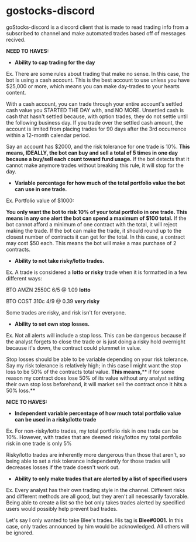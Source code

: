 # gostocks-discord
goStocks-discord is a discord client that is made to read trading info from a subscribed to channel and make automated trades based off of messages recived.

**NEED TO HAVES:**

- **Ability to cap trading for the day**

Ex. There are some rules about trading that make no sense. In this case, the bot is using a cash account. This is the best account to use unless you have $25,000 or more, which means you can make day-trades to your hearts content.

With a cash account, you can trade through your entire account&#39;s settled cash value you STARTED THE DAY with, and NO MORE. Unsettled cash is cash that hasn&#39;t settled because, with option trades, they do not settle until the following business day. If you trade over the settled cash amount, the account is limited from placing trades for 90 days after the 3rd occurrence within a 12-month calendar period.

Say an account has $2000, and the risk tolerance for one trade is 10%. **This means, IDEALLY, the bot can buy and sell a total of 5 times in one day because a buy/sell each count toward fund usage.** If the bot detects that it cannot make anymore trades without breaking this rule, it will stop for the day.

- **Variable percentage for how much of the total portfolio value the bot can use in one trade.**

Ex. Portfolio value of $1000:

**You only want the bot to risk 10% of your total portfolio in one trade. This means in any one alert the bot can spend a maximum of $100 total.** If the bot cannot afford a minimum of one contract with the total, it will reject making the trade. If the bot can make the trade, it should round up to the closest number of contracts it can get for the total. In this case, a contract may cost $50 each. This means the bot will make a max purchase of 2 contracts.

- **Ability to not take risky/lotto trades.**

Ex. A trade is considered a **lotto or risky** trade when it is formatted in a few different ways:

BTO AMZN 2550C 6/5 @ 1.09 **lotto**

BTO COST 310c 4/9 @ 0.39 **very risky**

Some trades are risky, and risk isn&#39;t for everyone.

- **Ability to set own stop losses.**

Ex. Not all alerts will include a stop loss. This can be dangerous because if the analyst forgets to close the trade or is just doing a risky hold overnight because it&#39;s down, the contract could plummet in value.

Stop losses should be able to be variable depending on your risk tolerance. Say my risk tolerance is relatively high; in this case I might want the stop loss to be 50% of the contracts total value. **This means,**** if for some reason my contract does lose 50% of its value without any analyst setting their own stop loss beforehand, it will market sell the contract once it hits a 50% loss.**

**NICE TO HAVES:**

- **Independent variable percentage of how much total portfolio value can be used in a risky/lotto trade**

Ex. For non-risky/lotto trades, my total portfolio risk in one trade can be 10%. However, with trades that are deemed risky/lottos my total portfolio risk in one trade is only 5%

Risky/lotto trades are inherently more dangerous than those that aren&#39;t, so being able to set a risk tolerance independently for those trades will decreases losses if the trade doesn&#39;t work out.

- **Ability to only make trades that are alerted by a list of specified users**

Ex. Every analyst has their own trading style in the channel. Different risks and different methods are all good, but they aren&#39;t all necessarily favorable. Being able to create a list so the bot only takes trades alerted by specified users would possibly help prevent bad trades.

Let&#39;s say I only wanted to take Blee&#39;s trades. His tag is **Blee#0001.** In this case, only trades announced by him would be acknowledged. All others will be ignored.
